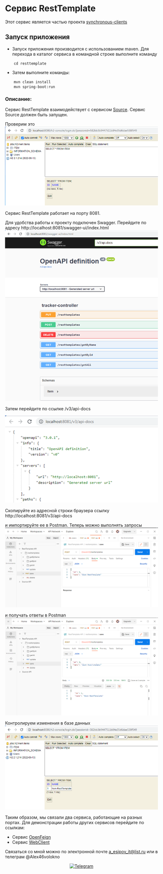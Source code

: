 # Сервис RestTemplate

Этот сервис является частью проекта  [synchronous-clients](../)
## Запуск приложения

- Запуск приложения производится с использованием maven.
  Для перехода в каталог сервиса в командной строке выполните команду
```
    cd resttemplate
```
- Затем выполните команды:
```
    mvn clean install
    mvn spring-boot:run
```
### Описание:

Сервис RestTemplate взаимодействует с сервисом [Source](../source). Сервис Source должен быть запущен.

Проверим это\
![Image of H2 empty Source](images/016.PNG)

Сервис RestTemplate работает на порту 8081.

Для удобства работы к проекту подключен Swagger. Перейдите по адресу http://localhost:8081/swagger-ui/index.html
![Image of Swagger RestTemplate](images/017.PNG)

Затем перейдите по ссылке  /v3/api-docs

![Image of API RestTemplate](images/018.PNG)

Скопируйте из адресной строки браузера ссылку http://localhost:8081/v3/api-docs

и импортируйте ее в Postman. Теперь можно выполнять запросы
![Image of Postman request RestTemplate](images/019.PNG)

и получать ответы в Postman
![Image of Postman response RestTemplate](images/020.PNG)

Контролируем изменения в базе данных
![Image of H2 state Source](images/021.PNG)

Таким образом, мы связали два сервиса, работающие на разных портах. Для демонстрации работы других сервисов перейдите по ссылкам:
- Сервис [OpenFeign](../openfeign) 
- Сервис [WebClient](../webclient) 

Связаться со мной можно по электронной почте a_esipov_it@list.ru
или в телеграм  @Alex46volokno

<div id="socials" align="center">
    <!-- <a href="linkedin-url">
    <img src="https://img.shields.io/badge/LinkedIn-blue?style=for-the-badge&logo=linkedin&logoColor=white" alt="LinkedIn"/>
  </a> -->

  <a href="https://t.me/alex46volokno">
    <img src="https://img.shields.io/badge/Telegram-blue?style=for-the-badge&logo=telegram&logoColor=white" alt="Telegram"/>
  </a>
</div>




